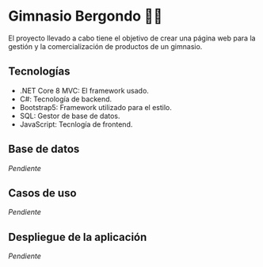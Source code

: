# Gimnasio Bergondo 🏋️‍♀️
El proyecto llevado a cabo tiene el objetivo de crear una página web para la gestión y la comercialización de productos de un gimnasio.
## Tecnologías
* .NET Core 8 MVC: El framework usado.
* C#: Tecnología de backend.
* Bootstrap5: Framework utilizado para el estilo.
* SQL: Gestor de base de datos.
* JavaScript: Tecnlogía de frontend.
## Base de datos
_Pendiente_
## Casos de uso
_Pendiente_
## Despliegue de la aplicación
_Pendiente_
